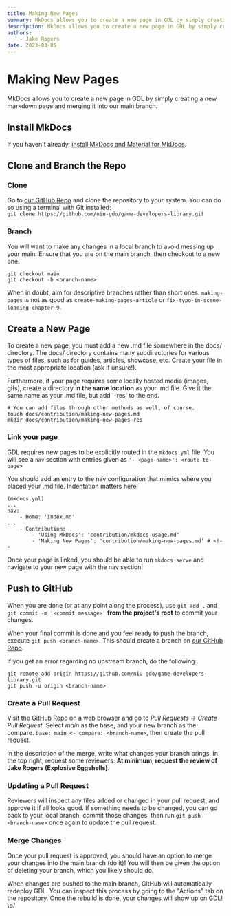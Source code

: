 ```yaml
---
title: Making New Pages
summary: MkDocs allows you to create a new page in GDL by simply creating a new markdown page and merging it into our main branch.
description: MkDocs allows you to create a new page in GDL by simply creating a new markdown page and merging it into our main branch.
authors:
    - Jake Rogers
date: 2023-03-05
---
```

# Making New Pages

MkDocs allows you to create a new page in GDL by simply creating a new markdown page and merging it into our main branch.

## Install MkDocs
If you haven't already, [install MkDocs and Material for MkDocs](./mkdocs-usage.md).

## Clone and Branch the Repo
### Clone
Go to [our GitHub Repo](https://github.com/niu-gdo/game-developers-library) and clone the repository to your system. You can do so using a terminal with Git installed:  
`git clone https://github.com/niu-gdo/game-developers-library.git`  

### Branch
You will want to make any changes in a local branch to avoid messing up your main. Ensure that you are on the main branch, then checkout to a new one.
```
git checkout main
git checkout -b <branch-name>
```
When in doubt, aim for descriptive branches rather than short ones. `making-pages` is not as good as `create-making-pages-article` or `fix-typo-in-scene-loading-chapter-9`.

## Create a New Page
To create a new page, you must add a new .md file somewhere in the docs/ directory. The docs/ directory contains many subdirectories for various types of files, such as for guides, articles, showcase, etc. Create your file in the most appropriate location (ask if unsure!).

Furthermore, if your page requires some locally hosted media (images, gifs), create a directory **in the same location** as your .md file. Give it the same name as your .md file, but add '-res' to the end.

```
# You can add files through other methods as well, of course.
touch docs/contribution/making-new-pages.md
mkdir docs/contribution/making-new-pages-res
```

### Link your page
GDL requires new pages to be explicitly routed in the `mkdocs.yml` file. You will see a `nav` section with entries given as `'- <page-name>': <route-to-page>`

You should add an entry to the nav configuration that mimics where you placed your .md file. Indentation matters here!
```
(mkdocs.yml)
...
nav:
    - Home: 'index.md'
...
    - Contribution:
        - 'Using MkDocs': 'contribution/mkdocs-usage.md'
        - 'Making New Pages': 'contribution/making-new-pages.md' # <!--
```

Once your page is linked, you should be able to run `mkdocs serve` and navigate to your new page with the nav section!

## Push to GitHub
When you are done (or at any point along the process), use `git add .` and `git commit -m '<commit message>'` **from the project's root** to commit your changes.  

When your final commit is done and you feel ready to push the branch, execute `git push <branch-name>`. This should create a branch on [our GitHub Repo](https://github.com/niu-gdo/game-developers-library).

If you get an error regarding no upstream branch, do the following:
```
git remote add origin https://github.com/niu-gdo/game-developers-library.git
git push -u origin <branch-name>
```
### Create a Pull Request
Visit the GitHub Repo on a web browser and go to *Pull Requests -> Create Pull Request*. Select *main* as the base, and your new branch as the compare. `base: main <- compare: <branch-name>`, then create the pull request.

In the description of the merge, write what changes your branch brings. In the top right, request some reviewers. **At minimum, request the review of Jake Rogers (Explosive Eggshells)**.

### Updating a Pull Request
Reviewers will inspect any files added or changed in your pull request, and approve it if all looks good. If something needs to be changed, you can go back to your local branch, commit those changes, then run `git push <branch-name>` once again to update the pull request.

### Merge Changes
Once your pull request is approved, you should have an option to merge your changes into the main branch (do it)! You will then be given the option of deleting your branch, which you likely should do.

When changes are pushed to the main branch, GitHub will automatically redeploy GDL. You can inspect this process by going to the "Actions" tab on the repository. Once the rebuild is done, your changes will show up on GDL! \o/